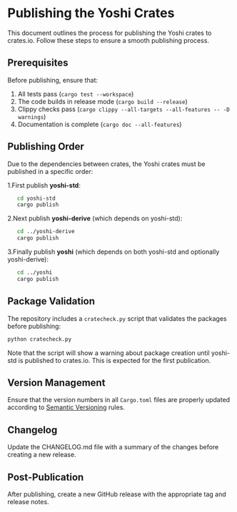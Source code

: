 # Publishing the Yoshi Crates

This document outlines the process for publishing the Yoshi crates to crates.io. Follow these steps to ensure a smooth publishing process.

## Prerequisites

Before publishing, ensure that:

1. All tests pass (`cargo test --workspace`)
2. The code builds in release mode (`cargo build --release`)
3. Clippy checks pass (`cargo clippy --all-targets --all-features -- -D warnings`)
4. Documentation is complete (`cargo doc --all-features`)

## Publishing Order

Due to the dependencies between crates, the Yoshi crates must be published in a specific order:

1.First publish **yoshi-std**:

```bash
   cd yoshi-std
   cargo publish
```

2.Next publish **yoshi-derive** (which depends on yoshi-std):

```bash
   cd ../yoshi-derive
   cargo publish
```

3.Finally publish **yoshi** (which depends on both yoshi-std and optionally yoshi-derive):

```bash
   cd ../yoshi
   cargo publish
```

## Package Validation

The repository includes a `cratecheck.py` script that validates the packages before publishing:

```python
python cratecheck.py
```

Note that the script will show a warning about package creation until yoshi-std is published to crates.io. This is expected for the first publication.

## Version Management

Ensure that the version numbers in all `Cargo.toml` files are properly updated according to [Semantic Versioning](https://semver.org/) rules.

## Changelog

Update the CHANGELOG.md file with a summary of the changes before creating a new release.

## Post-Publication

After publishing, create a new GitHub release with the appropriate tag and release notes.
